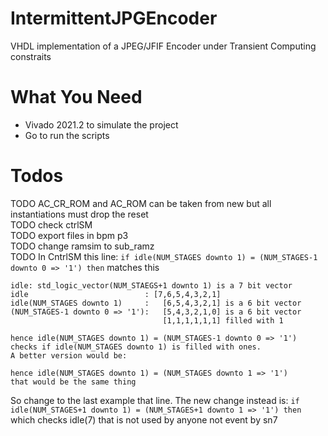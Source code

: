 # IntermittentJPGEncoder
VHDL implementation of a JPEG/JFIF Encoder under Transient Computing constraits 

# What You Need
- Vivado 2021.2 to simulate the project
- Go to run the scripts
# Todos

TODO AC_CR_ROM and AC_ROM can be taken from new but all instantiations must drop the reset  
TODO check ctrlSM  
TODO export files in bpm p3  
TODO change ramsim to sub_ramz  
TODO  In CntrlSM this line: 
`if idle(NUM_STAGES downto 1) = (NUM_STAGES-1 downto 0 => '1') then` matches this 
```
idle: std_logic_vector(NUM_STAEGS+1 downto 1) is a 7 bit vector 
idle                          : [7,6,5,4,3,2,1]
idle(NUM_STAGES downto 1)     :   [6,5,4,3,2,1] is a 6 bit vector
(NUM_STAGES-1 downto 0 => '1'):   [5,4,3,2,1,0] is a 6 bit vector
                                  [1,1,1,1,1,1] filled with 1
                                
hence idle(NUM_STAGES downto 1) = (NUM_STAGES-1 downto 0 => '1') checks if idle(NUM_STAGES downto 1) is filled with ones.
A better version would be:

hence idle(NUM_STAGES downto 1) = (NUM_STAGES downto 1 => '1') 
that would be the same thing
``` 
So change to the last example that line. The new change instead is:
`if idle(NUM_STAGES+1 downto 1) = (NUM_STAGES+1 downto 1 => '1') then` 
which checks idle(7) that is not used by anyone not event by sn7
